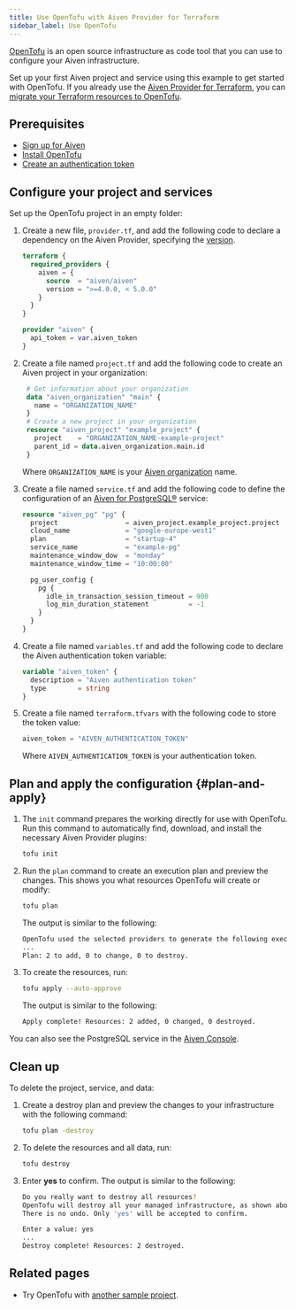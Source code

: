 ```yaml
---
title: Use OpenTofu with Aiven Provider for Terraform
sidebar_label: Use OpenTofu
---
```


[OpenTofu](https://opentofu.org/) is an open source infrastructure as code tool that you can use to configure your Aiven infrastructure.

Set up your first Aiven project and service using this example to get started with
OpenTofu. If you already use the [Aiven Provider for Terraform](/docs/tools/terraform.md),
you can [migrate your Terraform resources to OpenTofu](https://opentofu.org/docs/intro/migration/).

## Prerequisites

-   [Sign up for
    Aiven](https://console.aiven.io/signup?utm_source=github&utm_medium=organic&utm_campaign=devportal&utm_content=repo)
-   [Install OpenTofu](https://opentofu.org/docs/intro/install/)
-   [Create an authentication
    token](https://docs.aiven.io/docs/platform/howto/create_authentication_token.html)

## Configure your project and services

Set up the OpenTofu project in an empty folder:

1.  Create a new file, `provider.tf`, and add the following code to declare a dependency
    on the Aiven Provider, specifying the
    [version](https://registry.terraform.io/providers/aiven/aiven/latest).

    ```terraform
    terraform {
      required_providers {
        aiven = {
          source  = "aiven/aiven"
          version = ">=4.0.0, < 5.0.0"
        }
      }
    }

    provider "aiven" {
      api_token = var.aiven_token
    }
    ```

1. Create a file named `project.tf` and add the following code to create an Aiven project
   in your organization:

   ```terraform
    # Get information about your organization
    data "aiven_organization" "main" {
      name = "ORGANIZATION_NAME"
    }
    # Create a new project in your organization
    resource "aiven_project" "example_project" {
      project    = "ORGANIZATION_NAME-example-project"
      parent_id = data.aiven_organization.main.id
    }
   ```

   Where `ORGANIZATION_NAME` is your
   [Aiven organization](/docs/platform/concepts/projects_accounts_access) name.

1.  Create a file named `service.tf` and add the following code to define the configuration
    of an [Aiven for PostgreSQL®](/docs/products/postgresql) service:

    ```terraform
    resource "aiven_pg" "pg" {
      project                 = aiven_project.example_project.project
      cloud_name              = "google-europe-west1"
      plan                    = "startup-4"
      service_name            = "example-pg"
      maintenance_window_dow  = "monday"
      maintenance_window_time = "10:00:00"

      pg_user_config {
        pg {
          idle_in_transaction_session_timeout = 900
          log_min_duration_statement          = -1
        }
      }
    }
    ```

1.  Create a file named `variables.tf` and add the following code to declare the Aiven
    authentication token variable:

    ```terraform
    variable "aiven_token" {
      description = "Aiven authentication token"
      type        = string
    }
    ```

1.  Create a file named `terraform.tfvars` with the following code to store the
    token value:

    ```terraform
    aiven_token = "AIVEN_AUTHENTICATION_TOKEN"
    ```

    Where `AIVEN_AUTHENTICATION_TOKEN` is your authentication token.

## Plan and apply the configuration {#plan-and-apply}

1.  The `init` command prepares the working directly for use with
    OpenTofu. Run this command to automatically find, download, and
    install the necessary Aiven Provider plugins:

    ```bash
    tofu init
    ```

1.  Run the `plan` command to create an execution plan and preview the
    changes. This shows you what resources OpenTofu will create or modify:

    ```bash
    tofu plan
    ```

    The output is similar to the following:

    ```bash
    OpenTofu used the selected providers to generate the following execution plan.
    ...
    Plan: 2 to add, 0 to change, 0 to destroy.
    ```

1.  To create the resources, run:

    ```bash
    tofu apply --auto-approve
    ```

    The output is similar to the following:

    ```bash
    Apply complete! Resources: 2 added, 0 changed, 0 destroyed.
    ```

You can also see the PostgreSQL service in the [Aiven Console](https://console.aiven.io).

## Clean up

To delete the project, service, and data:

1.  Create a destroy plan and preview the changes to your infrastructure
    with the following command:

    ```bash
    tofu plan -destroy
    ```

1.  To delete the resources and all data, run:

    ```bash
    tofu destroy
    ```

1.  Enter **yes** to confirm. The output is similar to the following:

    ```bash
    Do you really want to destroy all resources?
    OpenTofu will destroy all your managed infrastructure, as shown above.
    There is no undo. Only 'yes' will be accepted to confirm.

    Enter a value: yes
    ...
    Destroy complete! Resources: 2 destroyed.
    ```

## Related pages

-   Try OpenTofu with [another sample
    project](https://github.com/aiven/terraform-provider-aiven/blob/main/sample_project/sample.tf).
